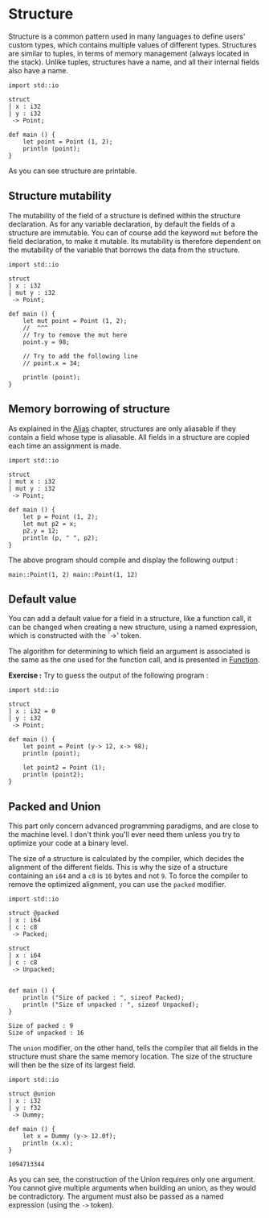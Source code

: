 # Structure

Structure is a common pattern used in many languages to define
users' custom types, which contains multiple values of different
types. Structures are similar to tuples, in terms of memory management
(always located in the stack). Unlike tuples, structures have a name,
and all their internal fields also have a name.

```ymir
import std::io

struct 
| x : i32
| y : i32 
 -> Point;
 
def main () {
	let point = Point (1, 2);
	println (point);
} 
```

As you can see structure are printable.

## Structure mutability

The mutability of the field of a structure is defined within the
structure declaration. As for any variable declaration, by default the
fields of a structure are immutable. You can of course add the keyword
`mut` before the field declaration, to make it mutable. Its mutability
is therefore dependent on the mutability of the variable that borrows
the data from the structure.

```ymir 
import std::io

struct 
| x : i32
| mut y : i32
 -> Point;
 
def main () {
	let mut point = Point (1, 2);
	//  ^^^
	// Try to remove the mut here
	point.y = 98;
	
	// Try to add the following line 
	// point.x = 34;
	
	println (point);
}
```

## Memory borrowing of structure

As explained in the [Alias]() chapter, structures are only aliasable
if they contain a field whose type is aliasable. All fields in a
structure are copied each time an assignment is made.

```ymir
import std::io

struct 
| mut x : i32
| mut y : i32
 -> Point;

def main () {
	let p = Point (1, 2);
	let mut p2 = x;
	p2.y = 12; 
	println (p, " ", p2);
}
```

The above program should compile and display the following output : 

```
main::Point(1, 2) main::Point(1, 12)
```

## Default value 

You can add a default value for a field in a structure, like a
function call, it can be changed when creating a new structure, using
a named expression, which is constructed with the `->' token.

The algorithm for determining to which field an argument is associated
is the same as the one used for the function call, and is presented in
[Function]().

**Exercise :** Try to guess the output of the following program : 

```ymir
import std::io

struct 
| x : i32 = 0
| y : i32 
 -> Point;
  
def main () {
	let point = Point (y-> 12, x-> 98);
	println (point);
	
	let point2 = Point (1);
	println (point2);
}
```

## Packed and Union

This part only concern advanced programming paradigms, and are close
to the machine level. I don't think you'll ever need them unless you
try to optimize your code at a binary level.

The size of a structure is calculated by the compiler, which decides
the alignment of the different fields. This is why the size of a
structure containing an `i64` and a `c8` is `16` bytes and not `9`. To
force the compiler to remove the optimized alignment, you can use the
`packed` modifier.

```ymir
import std::io

struct @packed
| x : i64
| c : c8
 -> Packed;
 
struct 
| x : i64
| c : c8
 -> Unpacked;


def main () {
	println ("Size of packed : ", sizeof Packed);
	println ("Size of unpacked : ", sizeof Unpacked);
}
```

```
Size of packed : 9
Size of unpacked : 16
```

The `union` modifier, on the other hand, tells the compiler that all
fields in the structure must share the same memory location. The size
of the structure will then be the size of its largest field.

```ymir
import std::io

struct @union
| x : i32
| y : f32
 -> Dummy;

def main () {
    let x = Dummy (y-> 12.0f);
    println (x.x);
}
```

```
1094713344
```

As you can see, the construction of the Union requires only one
argument. You cannot give multiple arguments when building an union,
as they would be contradictory. The argument must also be passed as a
named expression (using the `->` token).

